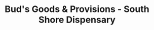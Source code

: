 ---
title: "Bud's Goods & Provisions - South Shore Dispensary"
url: /abington/buds-goods-and-provisions-south-shore-dispensary/
shop: cannabis
---